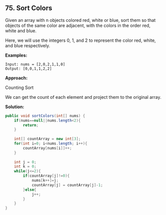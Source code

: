 ## 75. Sort Colors

Given an array with n objects colored red, white or blue, sort them so that objects of the same color are adjacent, with the colors in the order red, white and blue.

Here, we will use the integers 0, 1, and 2 to represent the color red, white, and blue respectively.

**Examples:** 

```
Input: nums = [2,0,2,1,1,0]
Output: [0,0,1,1,2,2]
```

**Approach:**

Counting Sort

We can get the count of each element and project them to the original array.

**Solution:**

```java
public void sortColors(int[] nums) {
    if(nums==null||nums.length<2){
        return;
    }
 
    int[] countArray = new int[3];
    for(int i=0; i<nums.length; i++){
        countArray[nums[i]]++;
    }
 
    int j = 0;
    int k = 0;
    while(j<=2){
        if(countArray[j]!=0){
            nums[k++]=j;
            countArray[j] = countArray[j]-1;
        }else{
            j++;
        }
    }
}
```
